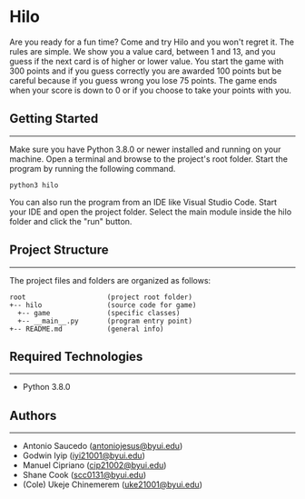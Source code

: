 # Hilo
Are you ready for a fun time? Come and try Hilo and you won't regret it. The rules are simple. We
show you a value card, between 1 and 13, and you guess if the next card is of higher or lower
value. You start the game with 300 points and if you guess correctly you are awarded 100 points
but be careful because if you guess wrong you lose 75 points. The game ends when your score is
down to 0 or if you choose to take your points with you.

## Getting Started
---
Make sure you have Python 3.8.0 or newer installed and running on your machine. Open a terminal and 
browse to the project's root folder. Start the program by running the following command.
```
python3 hilo
```
You can also run the program from an IDE like Visual Studio Code. Start your IDE and open the 
project folder. Select the main module inside the hilo folder and click the "run" button.

## Project Structure
---
The project files and folders are organized as follows:
```
root                    (project root folder)
+-- hilo                (source code for game)
  +-- game              (specific classes)
  +-- __main__.py       (program entry point)
+-- README.md           (general info)
```

## Required Technologies
---
* Python 3.8.0

## Authors
---
* Antonio Saucedo (antoniojesus@byui.edu)
* Godwin Iyip (iyi21001@byui.edu)
* Manuel Cipriano (cip21002@byui.edu)
* Shane Cook (scc0131@byui.edu)
* (Cole) Ukeje Chinemerem (uke21001@byui.edu)
